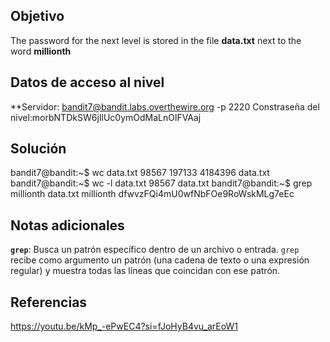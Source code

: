 
## Objetivo
The password for the next level is stored in the file **data.txt** next to the word **millionth**

## Datos de acceso al nivel
**Servidor: bandit7@bandit.labs.overthewire.org -p 2220
Constraseña del nivel:morbNTDkSW6jIlUc0ymOdMaLnOlFVAaj

## Solución
bandit7@bandit:~$ wc data.txt
  98567  197133 4184396 data.txt
bandit7@bandit:~$ wc -l data.txt
98567 data.txt
bandit7@bandit:~$ grep millionth data.txt
millionth       dfwvzFQi4mU0wfNbFOe9RoWskMLg7eEc
## Notas adicionales
**`grep`**: Busca un patrón específico dentro de un archivo o entrada. `grep` recibe como argumento un patrón (una cadena de texto o una expresión regular) y muestra todas las líneas que coincidan con ese patrón.
## Referencias
https://youtu.be/kMp_-ePwEC4?si=fJoHyB4vu_arEoW1



